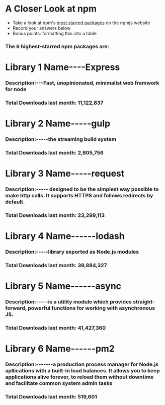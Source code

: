 # A Closer Look at npm
- Take a look at npm's [most starred packages](https://www.npmjs.com/browse/star) on the npmjs website
- Record your answers below
- Bonus points: formatting this into a table

### The 6 highest-starred npm packages are:


# Library 1 Name----Express

### Description:---Fast, unopinionated, minimalist web framwork for node

### Total Downloads last month: 11,122,837



# Library 2 Name-----gulp

### Description:-----the streaming build system

### Total Downloads last month: 2,805,756


# Library 3 Name-----request

### Description:----- designed to be the simplest way possible to make http calls. It supports HTTPS and follows redirects by default.

### Total Downloads last month: 23,299,113


# Library 4 Name------lodash

### Description:-----library exported as Node.js modules

### Total Downloads last month: 39,884,327



# Library 5 Name------async

### Description:-----is a utility module which provides straight-forward, powerful functions for working with asynchronous JS.

### Total Downloads last month: 41,427,360



# Library 6 Name------pm2

### Description:-------a production process manager for Node.js apllications with a built-in load balances. It allows you to keep applications alive forever, to reload them without downtime and facilitate common system admin tasks

### Total Downloads last month: 519,601
